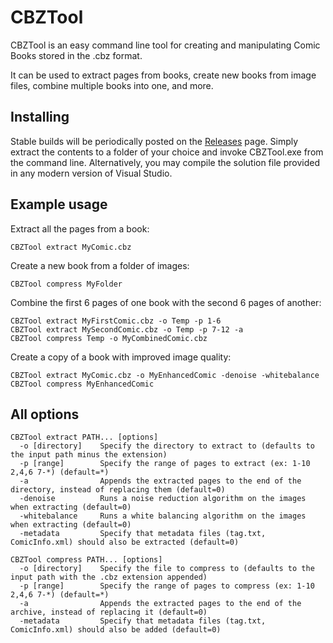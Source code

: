 # CBZTool

CBZTool is an easy command line tool for creating and manipulating Comic Books stored in the .cbz format.

It can be used to extract pages from books, create new books from image files, combine multiple books into one, and more.

## Installing

Stable builds will be periodically posted on the [Releases](https://github.com/dan200/CBZTool/releases) page. Simply extract the contents to a folder of your choice and invoke CBZTool.exe from the command line.
Alternatively, you may compile the solution file provided in any modern version of Visual Studio.

## Example usage

Extract all the pages from a book:
```
CBZTool extract MyComic.cbz
```

Create a new book from a folder of images:
```
CBZTool compress MyFolder
```

Combine the first 6 pages of one book with the second 6 pages of another:
```
CBZTool extract MyFirstComic.cbz -o Temp -p 1-6
CBZTool extract MySecondComic.cbz -o Temp -p 7-12 -a
CBZTool compress Temp -o MyCombinedComic.cbz
```

Create a copy of a book with improved image quality:
```
CBZTool extract MyComic.cbz -o MyEnhancedComic -denoise -whitebalance
CBZTool compress MyEnhancedComic
```

## All options

```
CBZTool extract PATH... [options]
  -o [directory]    Specify the directory to extract to (defaults to the input path minus the extension)
  -p [range]        Specify the range of pages to extract (ex: 1-10 2,4,6 7-*) (default=*)
  -a                Appends the extracted pages to the end of the directory, instead of replacing them (default=0)
  -denoise          Runs a noise reduction algorithm on the images when extracting (default=0)
  -whitebalance     Runs a white balancing algorithm on the images when extracting (default=0)
  -metadata         Specify that metadata files (tag.txt, ComicInfo.xml) should also be extracted (default=0)

CBZTool compress PATH... [options]
  -o [directory]    Specify the file to compress to (defaults to the input path with the .cbz extension appended)
  -p [range]        Specify the range of pages to compress (ex: 1-10 2,4,6 7-*) (default=*)
  -a                Appends the extracted pages to the end of the archive, instead of replacing it (default=0)
  -metadata         Specify that metadata files (tag.txt, ComicInfo.xml) should also be added (default=0)
```

